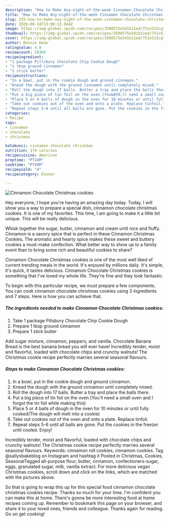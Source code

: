 ```yaml
---
description: "How to Make Any-night-of-the-week Cinnamon Chocolate Christmas cookies"
title: "How to Make Any-night-of-the-week Cinnamon Chocolate Christmas cookies"
slug: 255-how-to-make-any-night-of-the-week-cinnamon-chocolate-christmas-cookies
date: 2020-08-18T13:08:13.044Z
image: https://img-global.cpcdn.com/recipes/3508575e5d1b11ed/751x532cq70/cinnamon-chocolate-christmas-cookies-recipe-main-photo.jpg
thumbnail: https://img-global.cpcdn.com/recipes/3508575e5d1b11ed/751x532cq70/cinnamon-chocolate-christmas-cookies-recipe-main-photo.jpg
cover: https://img-global.cpcdn.com/recipes/3508575e5d1b11ed/751x532cq70/cinnamon-chocolate-christmas-cookies-recipe-main-photo.jpg
author: Ronnie Dean
ratingvalue: 4.8
reviewcount: 20365
recipeingredient:
- "1 package Pillsbury Chocolate Chip Cookie Dough"
- "1 tbsp ground cinnamon"
- "1 stick butter"
recipeinstructions:
- "In a bowl, put in the cookie dough and ground cinnamon."
- "Knead the dough with the ground cinnamon until completely mixed."
- "Roll the dough into 17 balls. Butter a tray and place the balls there."
- "Put a big piece of tin foil on the oven.(You&#39;ll need a small oven and I forgot the tin foil while making this)"
- "Place 5 or 4 balls of dough in the oven for 10 minutes or until fully cooked(The dough will melt into a cookie)"
- "Take out cookies out of the oven and onto a plate. Replace tinfoil."
- "Repeat steps 5-6 until all balls are gone. Put the cookies in the freezer until cooled. Enjoy!"
categories:
- Recipe
tags:
- cinnamon
- chocolate
- christmas

katakunci: cinnamon chocolate christmas 
nutrition: 174 calories
recipecuisine: American
preptime: "PT24M"
cooktime: "PT40M"
recipeyield: "4"
recipecategory: Dinner

---
```



![Cinnamon Chocolate Christmas cookies](https://img-global.cpcdn.com/recipes/3508575e5d1b11ed/751x532cq70/cinnamon-chocolate-christmas-cookies-recipe-main-photo.jpg)

Hey everyone, I hope you're having an amazing day today. Today, I will show you a way to prepare a special dish, cinnamon chocolate christmas cookies. It is one of my favorites. This time, I am going to make it a little bit unique. This will be really delicious.

Whisk together the sugar, butter, cinnamon and cream until nice and fluffy. Cinnamon is a savory spice that is perfect in these Cinnamon Christmas Cookies. The aromatic and hearty spice makes these sweet and buttery cookies a must-make confection. What better way to show up to a family event than to bring some rich and beautiful cookies to share?

Cinnamon Chocolate Christmas cookies is one of the most well liked of current trending meals in the world. It's enjoyed by millions daily. It's simple, it's quick, it tastes delicious. Cinnamon Chocolate Christmas cookies is something that I've loved my whole life. They're fine and they look fantastic.


To begin with this particular recipe, we must prepare a few components. You can cook cinnamon chocolate christmas cookies using 3 ingredients and 7 steps. Here is how you can achieve that.

<!--inarticleads1-->

##### The ingredients needed to make Cinnamon Chocolate Christmas cookies:

1. Take 1 package Pillsbury Chocolate Chip Cookie Dough
1. Prepare 1 tbsp ground cinnamon
1. Prepare 1 stick butter


Add sugar mixture, cinnamon, peppers, and vanilla. Chocolate Banana Bread is the best banana bread you will ever have! Incredibly tender, moist and flavorful, loaded with chocolate chips and crunchy walnuts! The Christmas cookie recipe perfectly marries several seasonal flavours. 

<!--inarticleads2-->

##### Steps to make Cinnamon Chocolate Christmas cookies:

1. In a bowl, put in the cookie dough and ground cinnamon.
1. Knead the dough with the ground cinnamon until completely mixed.
1. Roll the dough into 17 balls. Butter a tray and place the balls there.
1. Put a big piece of tin foil on the oven.(You&#39;ll need a small oven and I forgot the tin foil while making this)
1. Place 5 or 4 balls of dough in the oven for 10 minutes or until fully cooked(The dough will melt into a cookie)
1. Take out cookies out of the oven and onto a plate. Replace tinfoil.
1. Repeat steps 5-6 until all balls are gone. Put the cookies in the freezer until cooled. Enjoy!


Incredibly tender, moist and flavorful, loaded with chocolate chips and crunchy walnuts! The Christmas cookie recipe perfectly marries several seasonal flavours. Keywords: cinnamon roll cookies, cinnamon cookies. Tag @sallysbakeblog on Instagram and hashtag it Posted in Christmas, Cookies, SeasonalTagged all-purpose flour, butter, cinnamon, confectioners-sugar, eggs, granulated sugar, milk, vanilla extract. For more delicious vegan Christmas cookies, scroll down and click on the links, which are matched with the pictures above. 

So that is going to wrap this up for this special food cinnamon chocolate christmas cookies recipe. Thanks so much for your time. I'm confident you can make this at home. There's gonna be more interesting food at home recipes coming up. Remember to bookmark this page on your browser, and share it to your loved ones, friends and colleague. Thanks again for reading. Go on get cooking!
